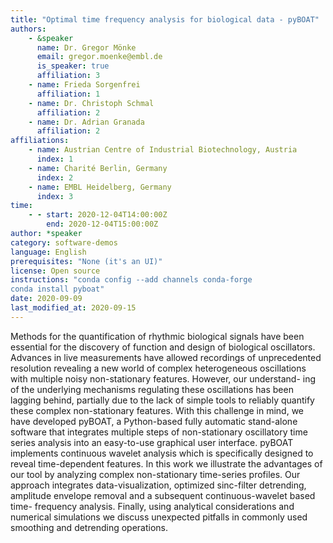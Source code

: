 ```yaml
---
title: "Optimal time frequency analysis for biological data - pyBOAT"
authors:
    - &speaker
      name: Dr. Gregor Mönke
      email: gregor.moenke@embl.de
      is_speaker: true
      affiliation: 3
    - name: Frieda Sorgenfrei
      affiliation: 1
    - name: Dr. Christoph Schmal
      affiliation: 2
    - name: Dr. Adrian Granada
      affiliation: 2
affiliations:
    - name: Austrian Centre of Industrial Biotechnology, Austria
      index: 1
    - name: Charité Berlin, Germany
      index: 2
    - name: EMBL Heidelberg, Germany
      index: 3
time:
    - - start: 2020-12-04T14:00:00Z
        end: 2020-12-04T15:00:00Z
author: *speaker
category: software-demos
language: English
prerequisites: "None (it's an UI)"
license: Open source
instructions: "conda config --add channels conda-forge
conda install pyboat"
date: 2020-09-09
last_modified_at: 2020-09-15
---
```

Methods for the quantification of rhythmic biological signals have been essential for the discovery of function and design of biological oscillators. Advances in live measurements have allowed recordings of unprecedented resolution revealing a new world of complex heterogeneous oscillations with multiple noisy non-stationary features. However, our understand- ing of the underlying mechanisms regulating these oscillations has been lagging behind, partially due to the lack of simple tools to reliably quantify these complex non-stationary features. With this challenge in mind, we have developed pyBOAT, a Python-based fully automatic stand-alone software that integrates multiple steps of non-stationary oscillatory time series analysis into an easy-to-use graphical user interface. pyBOAT implements continuous wavelet analysis which is specifically designed to reveal time-dependent features. In this work we illustrate the advantages of our tool by analyzing complex non-stationary time-series profiles. Our approach integrates data-visualization, optimized sinc-filter detrending, amplitude envelope removal and a subsequent continuous-wavelet based time- frequency analysis. Finally, using analytical considerations and numerical simulations we discuss unexpected pitfalls in commonly used smoothing and detrending operations.
